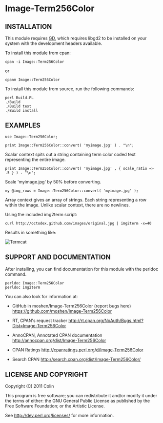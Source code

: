 # Image-Term256Color



## INSTALLATION

This module requires [GD](https://metacpan.org/module/GD), which requires
libgd2 to be installed on your system with the development headers available.

To install this module from cpan:

    cpan -i Image::Term256Color

or

    cpanm Image::Term256Color

To install this module from source, run the following commands:

    perl Build.PL
    ./Build
    ./Build test
    ./Build install

## EXAMPLES

    use Image::Term256Color;

    print Image::Term256Color::convert( 'myimage.jpg' ) . "\n";

Scalar context spits out a string containing term color coded text
representing the entire image.

    print Image::Term256Color::convert( 'myimage.jpg' , { scale_ratio => .5 } ) . "\n";

Scale 'myimage.jpg' by 50% before converting.

    my @img_rows = Image::Term256Color::convert( 'myimage.jpg' );

Array context gives an array of strings.  Each string representing a row
within the image.  Unlike scalar context, there are no newlines.



Using the included img2term script:

    curl http://octodex.github.com/images/original.jpg | img2term -x=40

Results in something like:

![Termcat](http://i.imgur.com/uF2f8.png)

## SUPPORT AND DOCUMENTATION

After installing, you can find documentation for this module with the
perldoc command.

    perldoc Image::Term256Color
    perldoc img2term

You can also look for information at:

*   GitHub in moshen/Image-Term256Color (report bugs here)
    https://github.com/moshen/Image-Term256Color

*   RT, CPAN's request tracker
    http://rt.cpan.org/NoAuth/Bugs.html?Dist=Image-Term256Color

*   AnnoCPAN, Annotated CPAN documentation
    http://annocpan.org/dist/Image-Term256Color

*   CPAN Ratings
    http://cpanratings.perl.org/d/Image-Term256Color

*   Search CPAN
    http://search.cpan.org/dist/Image-Term256Color/


## LICENSE AND COPYRIGHT

Copyright (C) 2011 Colin

This program is free software; you can redistribute it and/or modify it
under the terms of either: the GNU General Public License as published
by the Free Software Foundation; or the Artistic License.

See http://dev.perl.org/licenses/ for more information.

